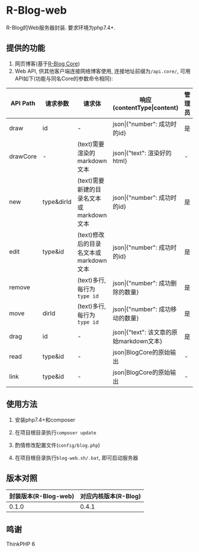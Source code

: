 R-Blog-web
===============

R-Blog的Web服务器封装. 要求环境为php7.4+.

## 提供的功能

1. 网页博客(基于[R-Blog Core](https://github.com/rickonono3/R-Blog))
2. Web API, 供其他客户端连接网络博客使用, 连接地址前缀为`/api.core/`, 可用API如下(功能与同名Core的参数命令相同):

| API Path | 请求参数   | 请求体                                   | 响应(contentType\|content)               | 管理员 | 备注 |
| -------- | ---------- | ---------------------------------------- | ---------------------------------------- | ------ | ---- |
| draw     | id         | -                                        | json\|{"number": 成功时的id}             | 是     |      |
| drawCore | -          | (text)需要渲染的markdown文本             | json\|{"text": 渲染好的html}             | -      |      |
| new      | type&dirId | (text)需要新建的目录名文本或markdown文本 | json\|{"number": 成功时的id}             | 是     |      |
| edit     | type&id    | (text)修改后的目录名文本或markdown文本   | json\|{"number": 成功时的id}             | 是     |      |
| remove   |            | (text)多行, 每行为`type id`              | json\|{"number": 成功删除的数量}         | 是     |      |
| move     | dirId      | (text)多行, 每行为`type id`              | json\|{"number": 成功移动的数量}         | 是     |      |
| drag     | id         | -                                        | json\|{"text": 该文章的原始markdown文本} | 是     |      |
| read     | type&id    | -                                        | json\|BlogCore的原始输出                 | -      |      |
| link     | type&id    | -                                        | json\|BlogCore的原始输出                 | -      |      |



## 使用方法

1. 安装php7.4+和composer

2. 在项目根目录执行`composer update`

3. 酌情修改配置文件(`config/blog.php`)

4. 在项目根目录执行`blog-web.sh/.bat`, 即可启动服务器

## 版本对照

| 封装版本(R-Blog-web) | 对应内核版本(R-Blog) |
| -------------------- | -------------------- |
| 0.1.0                | 0.4.1                |

## 鸣谢

ThinkPHP 6